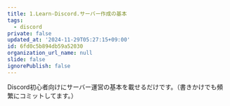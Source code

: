```yaml
---
title: 1.Learn-Discord.サーバー作成の基本
tags:
  - discord
private: false
updated_at: '2024-11-29T05:27:15+09:00'
id: 6fd0c5b894db59a52030
organization_url_name: null
slide: false
ignorePublish: false
---
```


Discord初心者向けにサーバー運営の基本を載せるだけです。（書きかけでも頻繁にコミットしてます。）
